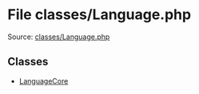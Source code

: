 File classes/Language.php
=========

Source: [classes/Language.php](https://github.com/PrestaShop/PrestaShop/blob/1.5.1.0/classes/Language.php)


Classes
-------

* [LanguageCore](class.LanguageCore.md)

